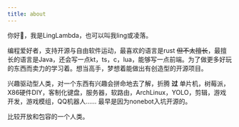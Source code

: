 ```yaml
---
title: about
---
```


你好👋，我是LingLambda，也可以叫我ling或凌落。

编程爱好者，支持开源与自由软件运动，最喜欢的语言是rust ~~但不太擅长~~，最擅长的语言是Java，还会写一点kt，ts，c，lua，能够写一点前端。为了做更多好玩的东西而卖力的学习着。想当高手，梦想着能做出有创造型的开源项目。

兴趣驱动型人类，对一个东西有兴趣会拼命地去了解，折腾 **过** 单片机，树莓派，X86硬件DIY，客制化键盘，服务器，软路由，ArchLinux，YOLO，剪辑，游戏开发，游戏模组，QQ机器人…… 最早是因为nonebot入坑开源的。

比较开放和包容的一个人类。

<!-- 这里没有夹带私货 -->